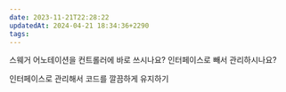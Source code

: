 ```yaml
---
date: 2023-11-21T22:28:22
updatedAt: 2024-04-21 18:34:36+2290
tags: 
---
```

스웨거 어노테이션을 컨트롤러에 바로 쓰시나요?
인터페이스로 빼서 관리하시나요?

인터페이스로 관리해서 코드를 깔끔하게 유지하기
